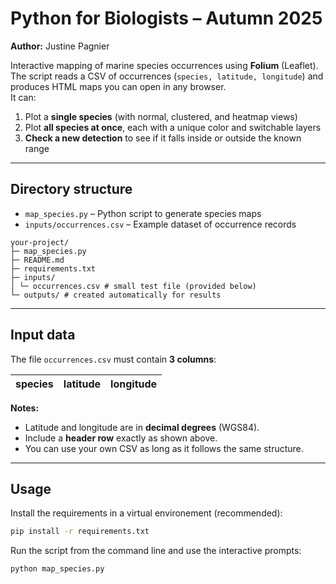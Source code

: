 # Python for Biologists – Autumn 2025
**Author:** Justine Pagnier

Interactive mapping of marine species occurrences using **Folium** (Leaflet).  
The script reads a CSV of occurrences (`species, latitude, longitude`) and produces HTML maps you can open in any browser.  
It can:
1. Plot a **single species** (with normal, clustered, and heatmap views)  
2. Plot **all species at once**, each with a unique color and switchable layers  
3. **Check a new detection** to see if it falls inside or outside the known range  

---

## Directory structure
- `map_species.py` – Python script to generate species maps  
- `inputs/occurrences.csv` – Example dataset of occurrence records
  
```
your-project/
├─ map_species.py
├─ README.md
├─ requirements.txt
├─ inputs/
│ └─ occurrences.csv # small test file (provided below)
└─ outputs/ # created automatically for results
```
---

## Input data
The file `occurrences.csv` must contain **3 columns**:

| species | latitude | longitude |
|---------|----------|-----------|

**Notes:**
- Latitude and longitude are in **decimal degrees** (WGS84).  
- Include a **header row** exactly as shown above.  
- You can use your own CSV as long as it follows the same structure.

---

## Usage

Install the requirements in a virtual environement (recommended): 
```bash
pip install -r requirements.txt
```
Run the script from the command line and use the interactive prompts:

```bash
python map_species.py
```
